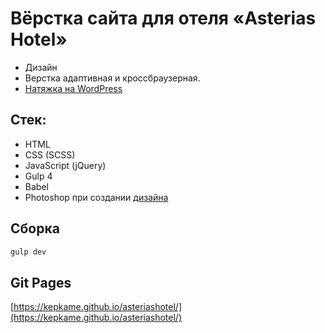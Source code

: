 # Вёрстка сайта для отеля «Asterias Hotel»

- Дизайн
- Верстка адаптивная и кроссбраузерная.
- [Натяжка на WordPress](https://asterias-hotel.ru/)

## Стек:

- HTML
- CSS (SCSS)
- JavaScript (jQuery)
- Gulp 4
- Babel
- Photoshop при создании [дизайна](https://disk.yandex.ru/i/E0tZ8l1X8Gwfpg)

## Сборка

```bash
gulp dev
```

## Git Pages

[https://kepkame.github.io/asteriashotel/](https://kepkame.github.io/asteriashotel/)
